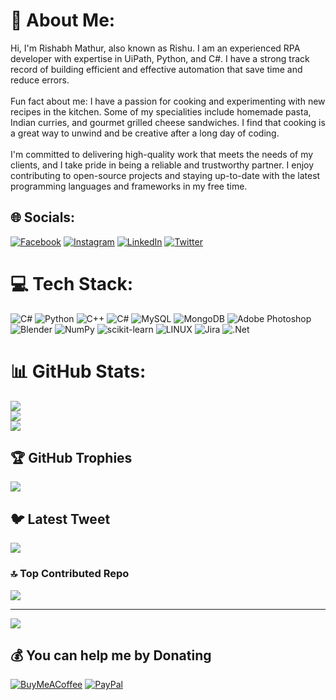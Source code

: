# 💫 About Me:
Hi, I'm Rishabh Mathur, also known as Rishu. I am an experienced RPA developer with expertise in UiPath, Python, and C#. I have a strong track record of building efficient and effective automation that save time and reduce errors.<br><br>Fun fact about me: I have a passion for cooking and experimenting with new recipes in the kitchen. Some of my specialities include homemade pasta, Indian curries, and gourmet grilled cheese sandwiches. I find that cooking is a great way to unwind and be creative after a long day of coding.<br><br>I'm committed to delivering high-quality work that meets the needs of my clients, and I take pride in being a reliable and trustworthy partner. I enjoy contributing to open-source projects and staying up-to-date with the latest programming languages and frameworks in my free time.<br>


## 🌐 Socials:
[![Facebook](https://img.shields.io/badge/Facebook-%231877F2.svg?logo=Facebook&logoColor=white)](https://facebook.com/rishabh106) [![Instagram](https://img.shields.io/badge/Instagram-%23E4405F.svg?logo=Instagram&logoColor=white)](https://instagram.com/rishabhmathur_106) [![LinkedIn](https://img.shields.io/badge/LinkedIn-%230077B5.svg?logo=linkedin&logoColor=white)](https://linkedin.com/in/rishu106) [![Twitter](https://img.shields.io/badge/Twitter-%231DA1F2.svg?logo=Twitter&logoColor=white)](https://twitter.com/RishabhM106) 

# 💻 Tech Stack:
![C#](https://img.shields.io/badge/c%23-%23239120.svg?style=for-the-badge&logo=c-sharp&logoColor=white) ![Python](https://img.shields.io/badge/python-3670A0?style=for-the-badge&logo=python&logoColor=ffdd54) ![C++](https://img.shields.io/badge/c++-%2300599C.svg?style=for-the-badge&logo=c%2B%2B&logoColor=white) ![C#](https://img.shields.io/badge/c%23-%23239120.svg?style=for-the-badge&logo=c-sharp&logoColor=white) ![MySQL](https://img.shields.io/badge/mysql-%2300f.svg?style=for-the-badge&logo=mysql&logoColor=white) ![MongoDB](https://img.shields.io/badge/MongoDB-%234ea94b.svg?style=for-the-badge&logo=mongodb&logoColor=white) ![Adobe Photoshop](https://img.shields.io/badge/adobephotoshop-%2331A8FF.svg?style=for-the-badge&logo=adobephotoshop&logoColor=white) ![Blender](https://img.shields.io/badge/blender-%23F5792A.svg?style=for-the-badge&logo=blender&logoColor=white) ![NumPy](https://img.shields.io/badge/numpy-%23013243.svg?style=for-the-badge&logo=numpy&logoColor=white) ![scikit-learn](https://img.shields.io/badge/scikit--learn-%23F7931E.svg?style=for-the-badge&logo=scikit-learn&logoColor=white) ![LINUX](https://img.shields.io/badge/Linux-FCC624?style=for-the-badge&logo=linux&logoColor=black) ![Jira](https://img.shields.io/badge/jira-%230A0FFF.svg?style=for-the-badge&logo=jira&logoColor=white) ![.Net](https://img.shields.io/badge/.NET-5C2D91?style=for-the-badge&logo=.net&logoColor=white)
# 📊 GitHub Stats:
![](https://github-readme-stats.vercel.app/api?username=r-mathur&theme=radical&hide_border=false&include_all_commits=true&count_private=true)<br/>
![](https://github-readme-streak-stats.herokuapp.com/?user=r-mathur&theme=radical&hide_border=false)<br/>
![](https://github-readme-stats.vercel.app/api/top-langs/?username=r-mathur&theme=radical&hide_border=false&include_all_commits=true&count_private=true&layout=compact)

## 🏆 GitHub Trophies
![](https://github-profile-trophy.vercel.app/?username=r-mathur&theme=juicyfresh&no-frame=false&no-bg=true&margin-w=4)

## 🐦 Latest Tweet
[![](https://gtce.itsvg.in/api?username=RishabhM106)](https://github.com/VishwaGauravIn/github-twitter-card-embed)

### 🔝 Top Contributed Repo
![](https://github-contributor-stats.vercel.app/api?username=r-mathur&limit=5&theme=dark&combine_all_yearly_contributions=true)

---
[![](https://visitcount.itsvg.in/api?id=r-mathur&icon=0&color=9)](https://visitcount.itsvg.in)

  ## 💰 You can help me by Donating
  [![BuyMeACoffee](https://img.shields.io/badge/Buy%20Me%20a%20Coffee-ffdd00?style=for-the-badge&logo=buy-me-a-coffee&logoColor=black)](https://buymeacoffee.com/https://www.buymeacoffee.com/SjEUhZi) [![PayPal](https://img.shields.io/badge/PayPal-00457C?style=for-the-badge&logo=paypal&logoColor=white)](https://paypal.me/paypal.me/xtrimist) 

  
<!-- Proudly created with GPRM ( https://gprm.itsvg.in ) -->
